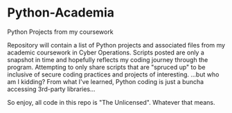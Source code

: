 # Python-Academia
Python Projects from my coursework

Repository will contain a list of Python projects and associated files from my academic coursework in Cyber Operations.
Scripts posted are only a snapshot in time and hopefully reflects my coding journey through the program.
Attempting to only share scripts that are "spruced up" to be inclusive of secure coding practices and projects of interesting.
...but who am I kidding? From what I've learned, Python coding is just a buncha accessing 3rd-party libraries...

So enjoy, all code in this repo is "The Unlicensed". Whatever that means.
